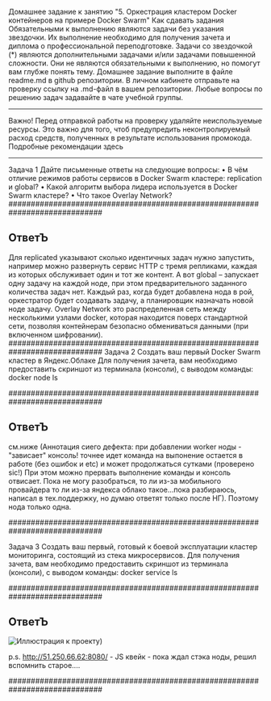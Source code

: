 Домашнее задание к занятию "5. Оркестрация кластером Docker контейнеров на примере Docker Swarm"
Как сдавать задания
Обязательными к выполнению являются задачи без указания звездочки. Их выполнение необходимо для получения зачета и диплома о профессиональной переподготовке.
Задачи со звездочкой (*) являются дополнительными задачами и/или задачами повышенной сложности. Они не являются обязательными к выполнению, но помогут вам глубже понять тему.
Домашнее задание выполните в файле readme.md в github репозитории. В личном кабинете отправьте на проверку ссылку на .md-файл в вашем репозитории.
Любые вопросы по решению задач задавайте в чате учебной группы.
________________________________________
Важно!
Перед отправкой работы на проверку удаляйте неиспользуемые ресурсы. Это важно для того, чтоб предупредить неконтролируемый расход средств, полученных в результате использования промокода.
Подробные рекомендации здесь
________________________________________
Задача 1
Дайте письменные ответы на следующие вопросы:
•	В чём отличие режимов работы сервисов в Docker Swarm кластере: replication и global?
•	Какой алгоритм выбора лидера используется в Docker Swarm кластере?
•	Что такое Overlay Network?
#############################################################################
## ОтветЪ
Для replicated указывают сколько идентичных задач нужно запустить, например можно развернуть  сервис HTTP с тремя репликами, каждая из которых обслуживает один и тот же контент. А вот global – запускает одну задачу на каждой ноде, при этом предварительного заданного количества задач нет. Каждый раз, когда будет добавлена нода в рой, оркестратор будет создавать задачу, а планировщик назначать новой ноде задачу. Overlay Network это распределенная сеть между несколькими узлами docker, которая находится поверх стандартной сети, позволяя контейнерам  безопасно обмениваться данными (при включенном шифровании).
#############################################################################
Задача 2
Создать ваш первый Docker Swarm кластер в Яндекс.Облаке
Для получения зачета, вам необходимо предоставить скриншот из терминала (консоли), с выводом команды:
docker node ls

#############################################################################
## ОтветЪ

см.ниже
(Аннотация сиего дефекта: при добавлении worker ноды - "зависает" консоль! точнее идет команда на выпонение остается в работе (без ошибок и etc) и может продолжаться сутками (проверено sic!) При этом можно прервать выполнение команды и консоль отвисает. Пока не могу разобраться, то ли из-за мобильного провайдера то ли из-за яндекса облако такое...пока разбираюсь, написал в тех.поддержку, но думаю ответят только после НГ). Поэтому нода только одна.

#############################################################################

Задача 3
Создать ваш первый, готовый к боевой эксплуатации кластер мониторинга, состоящий из стека микросервисов.
Для получения зачета, вам необходимо предоставить скриншот из терминала (консоли), с выводом команды:
docker service ls

#############################################################################
## ОтветЪ
![Иллюстрация к проекту](https://i.imgur.com/BMzSV0z.png))

p.s. http://51.250.66.62:8080/ - JS квейк - пока ждал стэка ноды, решил вспомнить старое....

#############################################################################


